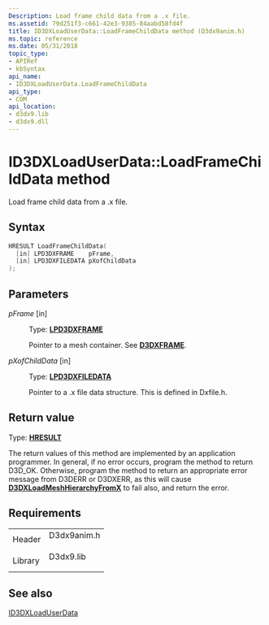 ```yaml
---
Description: Load frame child data from a .x file.
ms.assetid: 79d251f3-c661-42e3-9385-84aabd58fd4f
title: ID3DXLoadUserData::LoadFrameChildData method (D3dx9anim.h)
ms.topic: reference
ms.date: 05/31/2018
topic_type: 
- APIRef
- kbSyntax
api_name: 
- ID3DXLoadUserData.LoadFrameChildData
api_type: 
- COM
api_location: 
- d3dx9.lib
- d3dx9.dll
---
```


# ID3DXLoadUserData::LoadFrameChildData method

Load frame child data from a .x file.

## Syntax


```C++
HRESULT LoadFrameChildData(
  [in] LPD3DXFRAME    pFrame,
  [in] LPD3DXFILEDATA pXofChildData
);
```



## Parameters

<dl> <dt>

*pFrame* \[in\]
</dt> <dd>

Type: **[**LPD3DXFRAME**](d3dxframe.md)**

Pointer to a mesh container. See [**D3DXFRAME**](d3dxframe.md).

</dd> <dt>

*pXofChildData* \[in\]
</dt> <dd>

Type: **[**LPD3DXFILEDATA**](id3dxfiledata.md)**

Pointer to a .x file data structure. This is defined in Dxfile.h.

</dd> </dl>

## Return value

Type: **[**HRESULT**](https://msdn.microsoft.com/library/Bb401631(v=MSDN.10).aspx)**

The return values of this method are implemented by an application programmer. In general, if no error occurs, program the method to return D3D\_OK. Otherwise, program the method to return an appropriate error message from D3DERR or D3DXERR, as this will cause [**D3DXLoadMeshHierarchyFromX**](d3dxloadmeshhierarchyfromx.md) to fail also, and return the error.

## Requirements



|                    |                                                                                        |
|--------------------|----------------------------------------------------------------------------------------|
| Header<br/>  | <dl> <dt>D3dx9anim.h</dt> </dl> |
| Library<br/> | <dl> <dt>D3dx9.lib</dt> </dl>   |



## See also

<dl> <dt>

[ID3DXLoadUserData](id3dxloaduserdata.md)
</dt> </dl>

 

 




